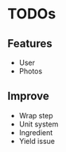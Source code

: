 # TODOs

## Features
- User
- Photos

## Improve
- Wrap step
- Unit system
- Ingredient
- Yield issue